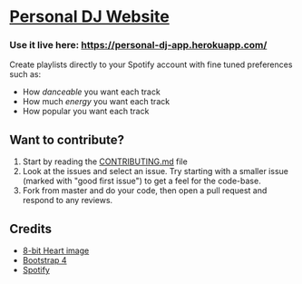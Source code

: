# [Personal DJ Website](https://personal-dj-app.herokuapp.com/)

### Use it live here: https://personal-dj-app.herokuapp.com/ <br>

Create playlists directly to your Spotify account with fine tuned preferences such as:

- How _danceable_ you want each track
- How much _energy_ you want each track
- How popular you want each track
  <br>

## Want to contribute?
1. Start by reading the [CONTRIBUTING.md](https://github.com/RyanRussell00/personal-dj/blob/master/CONTRIBUTING.md) file
2. Look at the issues and select an issue. Try starting with a smaller issue (marked with "good first issue") to get a feel for the code-base.
3. Fork from master and do your code, then open a pull request and respond to any reviews.

## Credits

- [8-bit Heart image](https://www.deviantart.com/kennywfz/art/Glassy-8-Bit-Heart-Icon-293833929)
- [Bootstrap 4](https://getbootstrap.com/)
- [Spotify](https://developer.spotify.com/documentation/web-api/)
